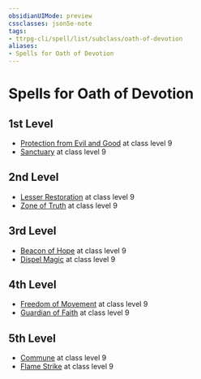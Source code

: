 ```yaml
---
obsidianUIMode: preview
cssclasses: json5e-note
tags:
- ttrpg-cli/spell/list/subclass/oath-of-devotion
aliases:
- Spells for Oath of Devotion
---
```

# Spells for Oath of Devotion

## 1st Level

- [Protection from Evil and Good](/3-Mechanics/CLI/Compendium/spells/protection-from-evil-and-good.md "PHB") at class level 9
- [Sanctuary](/3-Mechanics/CLI/Compendium/spells/sanctuary.md "PHB") at class level 9

## 2nd Level

- [Lesser Restoration](/3-Mechanics/CLI/Compendium/spells/lesser-restoration.md "PHB") at class level 9
- [Zone of Truth](/3-Mechanics/CLI/Compendium/spells/zone-of-truth.md "PHB") at class level 9

## 3rd Level

- [Beacon of Hope](/3-Mechanics/CLI/Compendium/spells/beacon-of-hope.md "PHB") at class level 9
- [Dispel Magic](/3-Mechanics/CLI/Compendium/spells/dispel-magic.md "PHB") at class level 9

## 4th Level

- [Freedom of Movement](/3-Mechanics/CLI/Compendium/spells/freedom-of-movement.md "PHB") at class level 9
- [Guardian of Faith](/3-Mechanics/CLI/Compendium/spells/guardian-of-faith.md "PHB") at class level 9

## 5th Level

- [Commune](/3-Mechanics/CLI/Compendium/spells/commune.md "PHB") at class level 9
- [Flame Strike](/3-Mechanics/CLI/Compendium/spells/flame-strike.md "PHB") at class level 9